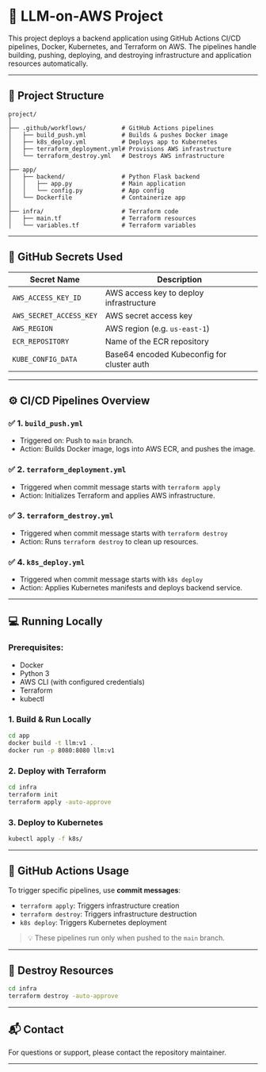 
# 🚀 LLM-on-AWS Project

This project deploys a backend application using GitHub Actions CI/CD pipelines, Docker, Kubernetes, and Terraform on AWS. The pipelines handle building, pushing, deploying, and destroying infrastructure and application resources automatically.

---

## 📁 Project Structure

```
project/
│
├── .github/workflows/          # GitHub Actions pipelines
│   ├── build_push.yml          # Builds & pushes Docker image
│   ├── k8s_deploy.yml          # Deploys app to Kubernetes
│   ├── terraform_deployment.yml# Provisions AWS infrastructure
│   └── terraform_destroy.yml   # Destroys AWS infrastructure
│
├── app/
│   ├── backend/                # Python Flask backend
│   │   ├── app.py              # Main application
│   │   └── config.py           # App config
│   └── Dockerfile              # Containerize app
│
├── infra/                      # Terraform code
│   ├── main.tf                 # Terraform resources
│   └── variables.tf            # Terraform variables
```

---

## 🔐 GitHub Secrets Used

| Secret Name               | Description                                 |
|--------------------------|---------------------------------------------|
| `AWS_ACCESS_KEY_ID`      | AWS access key to deploy infrastructure     |
| `AWS_SECRET_ACCESS_KEY`  | AWS secret access key                       |
| `AWS_REGION`             | AWS region (e.g. `us-east-1`)               |
| `ECR_REPOSITORY`         | Name of the ECR repository                  |
| `KUBE_CONFIG_DATA`       | Base64 encoded Kubeconfig for cluster auth  |

---

## ⚙️ CI/CD Pipelines Overview

### ✅ 1. `build_push.yml`
- Triggered on: Push to `main` branch.
- Action: Builds Docker image, logs into AWS ECR, and pushes the image.

### ✅ 2. `terraform_deployment.yml`
- Triggered when commit message starts with `terraform apply`
- Action: Initializes Terraform and applies AWS infrastructure.

### ✅ 3. `terraform_destroy.yml`
- Triggered when commit message starts with `terraform destroy`
- Action: Runs `terraform destroy` to clean up resources.

### ✅ 4. `k8s_deploy.yml`
- Triggered when commit message starts with `k8s deploy`
- Action: Applies Kubernetes manifests and deploys backend service.

---

## 💻 Running Locally

### Prerequisites:
- Docker
- Python 3
- AWS CLI (with configured credentials)
- Terraform
- kubectl

### 1. Build & Run Locally
```bash
cd app
docker build -t llm:v1 .
docker run -p 8080:8080 llm:v1
```

### 2. Deploy with Terraform
```bash
cd infra
terraform init
terraform apply -auto-approve
```

### 3. Deploy to Kubernetes
```bash
kubectl apply -f k8s/
```

---

## 🚀 GitHub Actions Usage

To trigger specific pipelines, use **commit messages**:

- `terraform apply`: Triggers infrastructure creation
- `terraform destroy`: Triggers infrastructure destruction
- `k8s deploy`: Triggers Kubernetes deployment

> 💡 These pipelines run only when pushed to the `main` branch.

---

## 🧼 Destroy Resources
```bash
cd infra
terraform destroy -auto-approve
```

---

## 📬 Contact

For questions or support, please contact the repository maintainer.

---

